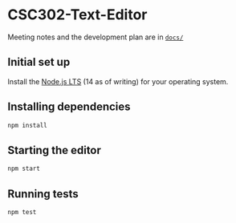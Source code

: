 # CSC302-Text-Editor

Meeting notes and the development plan are in [`docs/`](https://github.com/beijilang/CSC302-Text-Editor/tree/main/docs)

## Initial set up

Install the [Node.js LTS](https://nodejs.org/en/download/) (14 as of writing) for your operating system.

## Installing dependencies

```bash
npm install
```

## Starting the editor

```bash
npm start
```

## Running tests

```bash
npm test
```
